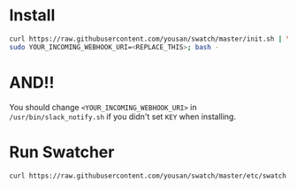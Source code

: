 # Install
```bash
curl https://raw.githubusercontent.com/yousan/swatch/master/init.sh | \
sudo YOUR_INCOMING_WEBHOOK_URI=<REPLACE_THIS>; bash - 
```

# AND!! 
You should change `<YOUR_INCOMING_WEBHOOK_URI>` in `/usr/bin/slack_notify.sh` if you didn't set `KEY` when installing.


# Run Swatcher
```bash
curl https://raw.githubusercontent.com/yousan/swatch/master/etc/swatch.sh | sudo bash -
```
